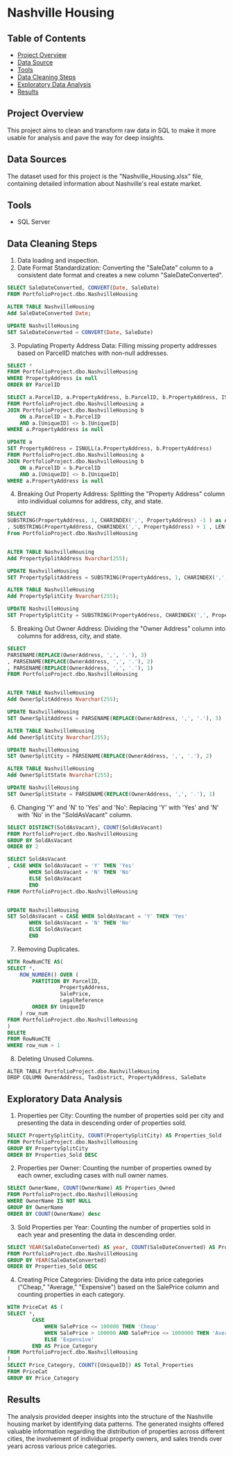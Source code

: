 # Nashville Housing 

<h2>Table of Contents</h2>

- [Project Overview](#project-overview)
- [Data Source](#data-sources)
- [Tools](#tools)
- [Data Cleaning Steps](#data-cleaning-steps)
- [Exploratory Data Analysis](#exploratory-data-analysis)
- [Results](#results)

<h2>Project Overview</h2>
This project aims to clean and transform raw data in SQL to make it more usable for analysis and pave the way for deep insights.

<h2>Data Sources</h2>
The dataset used for this project is the "Nashville_Housing.xlsx" file, containing detailed information about Nashville's real estate market.

<h2>Tools</h2>

- SQL Server

<h2>Data Cleaning Steps</h2>

1. Data loading and inspection.
2. Date Format Standardization: Converting the "SaleDate" column to a consistent date format and creates a new column "SaleDateConverted".

```sql
SELECT SaleDateConverted, CONVERT(Date, SaleDate)
FROM PortfolioProject.dbo.NashvilleHousing

ALTER TABLE NashvilleHousing
Add SaleDateConverted Date;

UPDATE NashvilleHousing
SET SaleDateConverted = CONVERT(Date, SaleDate)
```

3. Populating Property Address Data: Filling missing property addresses based on ParcelID matches with non-null addresses.

```sql
SELECT *
FROM PortfolioProject.dbo.NashvilleHousing
WHERE PropertyAddress is null
ORDER BY ParcelID

SELECT a.ParcelID, a.PropertyAddress, b.ParcelID, b.PropertyAddress, ISNULL(a.PropertyAddress, b.PropertyAddress)
FROM PortfolioProject.dbo.NashvilleHousing a
JOIN PortfolioProject.dbo.NashvilleHousing b 
    ON a.ParcelID = b.ParcelID
	AND a.[UniqueID] <> b.[UniqueID]
WHERE a.PropertyAddress is null

UPDATE a
SET PropertyAddress = ISNULL(a.PropertyAddress, b.PropertyAddress)
FROM PortfolioProject.dbo.NashvilleHousing a
JOIN PortfolioProject.dbo.NashvilleHousing b 
    ON a.ParcelID = b.ParcelID
	AND a.[UniqueID] <> b.[UniqueID]
WHERE a.PropertyAddress is null

```

4. Breaking Out Property Address: Splitting the "Property Address" column into individual columns for address, city, and state.

```sql
SELECT
SUBSTRING(PropertyAddress, 1, CHARINDEX(',', PropertyAddress) -1 ) as Address
, SUBSTRING(PropertyAddress, CHARINDEX(',', PropertyAddress) + 1 , LEN(PropertyAddress)) as Address
From PortfolioProject.dbo.NashvilleHousing


ALTER TABLE NashvilleHousing
Add PropertySplitAddress Nvarchar(255);

UPDATE NashvilleHousing
SET PropertySplitAddress = SUBSTRING(PropertyAddress, 1, CHARINDEX(',', PropertyAddress) -1)

ALTER TABLE NashvilleHousing
Add PropertySplitCity Nvarchar(255);

UPDATE NashvilleHousing
SET PropertySplitCity = SUBSTRING(PropertyAddress, CHARINDEX(',', PropertyAddress) +1, LEN(PropertyAddress))

```

5. Breaking Out Owner Address: Dividing the "Owner Address" column into columns for address, city, and state.

```sql
SELECT 
PARSENAME(REPLACE(OwnerAddress, ',', '.'), 3)
, PARSENAME(REPLACE(OwnerAddress, ',', '.'), 2)
, PARSENAME(REPLACE(OwnerAddress, ',', '.'), 1)
FROM PortfolioProject.dbo.NashvilleHousing


ALTER TABLE NashvilleHousing
Add OwnerSplitAddress Nvarchar(255);

UPDATE NashvilleHousing
SET OwnerSplitAddress = PARSENAME(REPLACE(OwnerAddress, ',', '.'), 3)

ALTER TABLE NashvilleHousing
Add OwnerSplitCity Nvarchar(255);

UPDATE NashvilleHousing
SET OwnerSplitCity = PARSENAME(REPLACE(OwnerAddress, ',', '.'), 2)

ALTER TABLE NashvilleHousing
Add OwnerSplitState Nvarchar(255);

UPDATE NashvilleHousing
SET OwnerSplitState = PARSENAME(REPLACE(OwnerAddress, ',', '.'), 1)

```

6. Changing 'Y' and 'N' to 'Yes' and 'No': Replacing 'Y' with 'Yes' and 'N' with 'No' in the "SoldAsVacant" column.

```sql
SELECT DISTINCT(SoldAsVacant), COUNT(SoldAsVacant)
FROM PortfolioProject.dbo.NashvilleHousing
GROUP BY SoldAsVacant
ORDER BY 2

SELECT SoldAsVacant
, CASE WHEN SoldAsVacant = 'Y' THEN 'Yes'
       WHEN SoldAsVacant = 'N' THEN 'No'
	   ELSE SoldAsVacant
	   END
FROM PortfolioProject.dbo.NashvilleHousing


UPDATE NashvilleHousing
SET SoldAsVacant = CASE WHEN SoldAsVacant = 'Y' THEN 'Yes'
       WHEN SoldAsVacant = 'N' THEN 'No'
	   ELSE SoldAsVacant
	   END

```

7. Removing Duplicates.

```sql
WITH RowNumCTE AS(
SELECT *, 
    ROW_NUMBER() OVER (
	    PARTITION BY ParcelID,
	             PropertyAddress,
				 SalePrice,
				 LegalReference
        ORDER BY UniqueID
	) row_num
FROM PortfolioProject.dbo.NashvilleHousing
) 
DELETE
FROM RowNumCTE
WHERE row_num > 1

```

8. Deleting Unused Columns.

```
ALTER TABLE PortfolioProject.dbo.NashvilleHousing
DROP COLUMN OwnerAddress, TaxDistrict, PropertyAddress, SaleDate

``` 

<h2>Exploratory Data Analysis</h2>

1. Properties per City: Counting the number of properties sold per city and presenting the data in descending order of properties sold.

```sql
SELECT PropertySplitCity, COUNT(PropertySplitCity) AS Properties_Sold
FROM PortfolioProject.dbo.NashvilleHousing
GROUP BY PropertySplitCity
ORDER BY Properties_Sold DESC
```

2. Properties per Owner: Counting the number of properties owned by each owner, excluding cases with null owner names.

```sql
SELECT OwnerName, COUNT(OwnerName) AS Properties_Owned
FROM PortfolioProject.dbo.NashvilleHousing
WHERE OwnerName IS NOT NULL
GROUP BY OwnerName
ORDER BY COUNT(OwnerName) desc
```

3. Sold Properties per Year: Counting the number of properties sold in each year and presenting the data in descending order.

```sql
SELECT YEAR(SaleDateConverted) AS year, COUNT(SaleDateConverted) AS Properties_Sold
FROM PortfolioProject.dbo.NashvilleHousing
GROUP BY YEAR(SaleDateConverted)
ORDER BY Properties_Sold DESC
```

4. Creating Price Categories: Dividing the data into price categories ("Cheap," "Average," "Expensive") based on the SalePrice column and counting properties in each category.

```sql
WITH PriceCat AS (
SELECT *,
		CASE
			WHEN SalePrice <= 100000 THEN 'Cheap'
			WHEN SalePrice > 100000 AND SalePrice <= 1000000 THEN 'Average'
			ELSE 'Expensive'
		END AS Price_Category
FROM PortfolioProject.dbo.NashvilleHousing
)
SELECT Price_Category, COUNT([UniqueID]) AS Total_Properties
FROM PriceCat
GROUP BY Price_Category
```

<h2>Results</h2>

The analysis provided deeper insights into the structure of the Nashville housing market by identifying data patterns. The generated insights offered valuable information regarding the distribution of properties across different cities, the involvement of individual property owners, and sales trends over years across various price categories.
